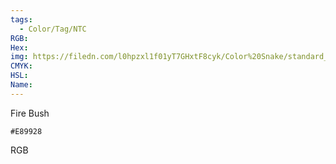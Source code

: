```yaml
---
tags:
  - Color/Tag/NTC
RGB:
Hex:
img: https://filedn.com/l0hpzxl1f01yT7GHxtF8cyk/Color%20Snake/standard_csv_to_svg//E89928.svg
CMYK:
HSL:
Name:
---
```

Fire Bush
```palette
#E89928
```
RGB
